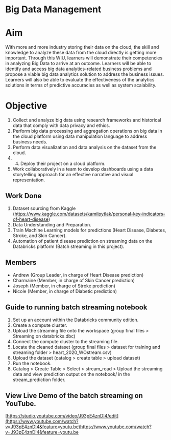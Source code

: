 # Big Data Management

# Aim
With more and more industry storing their data on the cloud, the skill and knowledge to analyze these data from the cloud directly is getting more important. Through this WIU, learners will demonstrate their competencies in analyzing Big Data to arrive at an outcome. Learners will be able to identify and access big data analytics-related business problems and propose a viable big data analytics solution to address the business issues. Learners will also be able to evaluate the effectiveness of the analytics solutions in terms of predictive accuracies as well as system scalability.

# Objective

1. Collect and analyze big data using research frameworks and historical data that comply with data privacy and ethics.
2. Perform big data processing and aggregation operations on big data in the cloud platform using data manipulation language to address business needs.
3. Perform data visualization and data analysis on the dataset from the cloud.
4. 4. Deploy their project on a cloud platform.
5. Work collaboratively in a team to develop dashboards using a data storytelling approach for an effective narrative and visual representation.

## Work Done

1. Dataset sourcing from Kaggle (https://www.kaggle.com/datasets/kamilpytlak/personal-key-indicators-of-heart-disease)
2. Data Understanding and Preparation.
3. Train Machine Learning models for predictions (Heart Disease, Diabetes, Stroke, and Skin Cancer).
4. Automation of patient disease prediction on streaming data on the Databricks platform (Batch streaming in this project).

## Members

- Andrew (Group Leader, in charge of Heart Disease prediction)
- Charmaine (Member, in charge of Skin Cancer prediction)
- Joseph (Member, in charge of Stroke prediction)
- Nicole (Member, in charge of Diabetic prediction)

## Guide to running batch streaming notebook

1. Set up an account within the Databricks community edition.
2. Create a compute cluster.
3. Upload the streaming file onto the workspace (group final files > Streaming on databricks.dbc)
4. Connect the compute cluster to the streaming file.
5. Locate the cleaned dataset (group final files > dataset for training and streaming folder > heart_2020_WOstream.csv)
6. Upload the dataset (catalog > create table > upload dataset)
7. Run the notebook.
8. Catalog > Create Table > Select > stream_read > Upload the streaming data and view prediction output on the notebook/ in the stream_prediction folder.

## View Live Demo of the batch streaming on YouTube.

[https://studio.youtube.com/video/J93pE4znDI4/edit](https://www.youtube.com/watch?v=J93pE4znDI4&feature=youtu.be)https://www.youtube.com/watch?v=J93pE4znDI4&feature=youtu.be

